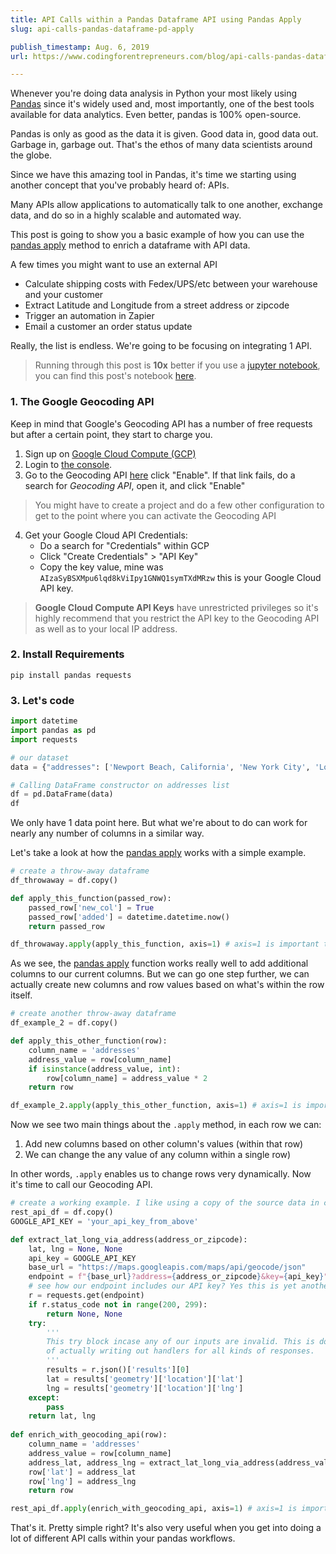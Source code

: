 ```yaml
---
title: API Calls within a Pandas Dataframe API using Pandas Apply
slug: api-calls-pandas-dataframe-pd-apply

publish_timestamp: Aug. 6, 2019
url: https://www.codingforentrepreneurs.com/blog/api-calls-pandas-dataframe-pd-apply/

---
```


Whenever you're doing data analysis in Python your most likely using [Pandas](https://pandas.pydata.org/) since it's widely used and, most importantly, one of the best tools available for data analytics. Even better, pandas is 100% open-source.

Pandas is only as good as the data it is given. Good data in, good data out. Garbage in, garbage out. That's the ethos of many data scientists around the globe.

Since we have this amazing tool in Pandas, it's time we starting using another concept that you've probably heard of: APIs.

Many APIs allow applications to automatically talk to one another, exchange data, and do so in a highly scalable and automated way.

This post is going to show you a basic example of how you can use the [pandas apply](https://pandas.pydata.org/pandas-docs/stable/reference/api/pandas.DataFrame.apply.html) method to enrich a dataframe with API data. 


A few times you might want to use an external API

- Calculate shipping costs with Fedex/UPS/etc between your warehouse and your customer
- Extract Latitude and Longitude from a street address or zipcode
- Trigger an automation in Zapier
- Email a customer an order status update

Really, the list is endless. We're going to be focusing on integrating 1 API.

> Running through this post is **10x** better if you use a [jupyter notebook](https://www.codingforentrepreneurs.com/blog/jupyter-notebook-server-aws-ec2-aws-vpc), you can find this post's notebook [here](https://github.com/codingforentrepreneurs/Notebooks/blob/master/src/API%20Calls%20within%20a%20Pandas%20Dataframe%20API%20using%20Pandas%20Apply.ipynb).

### 1. The Google Geocoding API

Keep in mind that Google's Geocoding API has a number of free requests but after a certain point, they start to charge you. 

1. Sign up on [Google Cloud Compute (GCP)](https://cloud.google.com)
2. Login to [the console](https://console.developers.google.com).
3. Go to the Geocoding API [here](https://console.cloud.google.com/marketplace/details/google/geocoding-backend.googleapis.com) click "Enable". If that link fails, do a search for *Geocoding API*, open it, and click "Enable"

> You might have to create a project and do a few other configuration to get to the point where you can activate the Geocoding API

4. Get your Google Cloud API Credentials:
    - Do a search for "Credentials" within GCP
    - Click "Create Credentials" > "API Key"
    - Copy the key value, mine was `AIzaSyBSXMpu6lqd8kViIpy1GNWQ1symTXdMRzw` this is your Google Cloud API key. 
   
> **Google Cloud Compute API Keys** have unrestricted privileges so it's highly recommend that you restrict the API key to the Geocoding API as well as to your local IP address.

### 2. Install Requirements
```
pip install pandas requests
```

### 3. Let's code


```python
import datetime
import pandas as pd
import requests
```


```python
# our dataset
data = {"addresses": ['Newport Beach, California', 'New York City', 'London, England', 10001, 'Sydney, Au']}
```


```python
# Calling DataFrame constructor on addresses list 
df = pd.DataFrame(data) 
df 
```

We only have 1 data point here. But what we're about to do can work for nearly any number of columns in a similar way.

Let's take a look at how the [pandas apply](https://pandas.pydata.org/pandas-docs/stable/reference/api/pandas.DataFrame.apply.html) works with a simple example.


```python
# create a throw-away dataframe
df_throwaway = df.copy()

def apply_this_function(passed_row):
    passed_row['new_col'] = True
    passed_row['added'] = datetime.datetime.now()
    return passed_row

df_throwaway.apply(apply_this_function, axis=1) # axis=1 is important to use the row itself
```

As we see, the [pandas apply](https://pandas.pydata.org/pandas-docs/stable/reference/api/pandas.DataFrame.apply.html) function works really well to add additional columns to our current columns. But we can go one step further, we can actually create new columns and row values based on what's within the row itself.


```python
# create another throw-away dataframe
df_example_2 = df.copy()

def apply_this_other_function(row):
    column_name = 'addresses'
    address_value = row[column_name]
    if isinstance(address_value, int):
        row[column_name] = address_value * 2
    return row

df_example_2.apply(apply_this_other_function, axis=1) # axis=1 is important to use the row itself
```

Now we see two main things about the `.apply` method, in each row we can:

1. Add new columns based on other column's values (within that row)
2. We can change the any value of any column within a single row)

In other words, `.apply` enables us to change rows very dynamically. Now it's time to call our Geocoding API.


```python
# create a working example. I like using a copy of the source data in case we make mistakes
rest_api_df = df.copy()
GOOGLE_API_KEY = 'your_api_key_from_above' 

def extract_lat_long_via_address(address_or_zipcode):
    lat, lng = None, None
    api_key = GOOGLE_API_KEY
    base_url = "https://maps.googleapis.com/maps/api/geocode/json"
    endpoint = f"{base_url}?address={address_or_zipcode}&key={api_key}"
    # see how our endpoint includes our API key? Yes this is yet another reason to restrict the key
    r = requests.get(endpoint)
    if r.status_code not in range(200, 299):
        return None, None
    try:
        '''
        This try block incase any of our inputs are invalid. This is done instead
        of actually writing out handlers for all kinds of responses.
        '''
        results = r.json()['results'][0]
        lat = results['geometry']['location']['lat']
        lng = results['geometry']['location']['lng']
    except:
        pass
    return lat, lng
    
def enrich_with_geocoding_api(row):
    column_name = 'addresses'
    address_value = row[column_name]
    address_lat, address_lng = extract_lat_long_via_address(address_value)
    row['lat'] = address_lat
    row['lng'] = address_lng
    return row

rest_api_df.apply(enrich_with_geocoding_api, axis=1) # axis=1 is important to use the row itself
```

That's it. Pretty simple right? It's also very useful when you get into doing a lot of different API calls within your pandas workflows.
